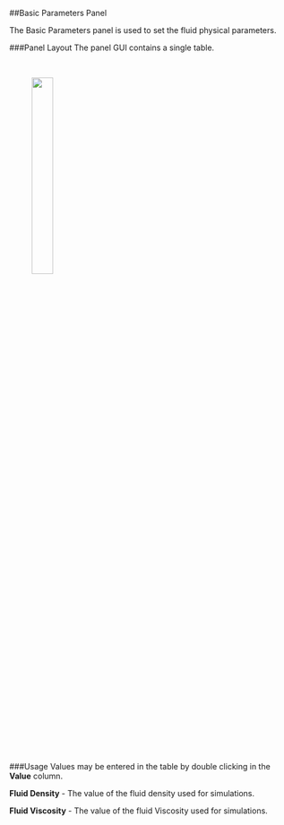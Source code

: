 
##Basic Parameters Panel

The Basic Parameters panel is used to set the fluid physical parameters.

###Panel Layout
The panel GUI contains a single table. 

<br>
<figure>
  <img src="documentation/1d_simulation/imgs/basic-panel.png" style="float: left; width: 30%; margin-right: 1%; margin-bottom: 0.5em;">
  <p style="clear: both;">
</figure>
<br>

###Usage 
Values may be entered in the table by double clicking in the **Value** column.

**Fluid Density** - The value of the fluid density used for simulations. 

**Fluid Viscosity** - The value of the fluid Viscosity used for simulations. 



